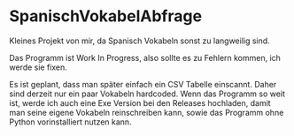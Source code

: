 # SpanischVokabelAbfrage
Kleines Projekt von mir, da Spanisch Vokabeln sonst zu langweilig sind.

Das Programm ist Work In Progress, also sollte es zu Fehlern kommen, ich werde sie fixen.

Es ist geplant, dass man später einfach ein CSV Tabelle einscannt. Daher sind derzeit nur ein paar Vokabeln hardcoded.
Wenn das Programm so weit ist, werde ich auch eine Exe Version bei den Releases hochladen, damit man seine eigene Vokabeln reinschreiben kann, sowie das Programm ohne Python vorinstalliert nutzen kann.


